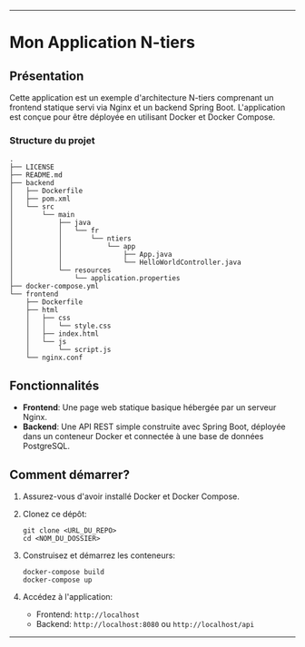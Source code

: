 
---

# Mon Application N-tiers

## Présentation

Cette application est un exemple d'architecture N-tiers comprenant un frontend statique servi via Nginx et un backend Spring Boot. L'application est conçue pour être déployée en utilisant Docker et Docker Compose.

### Structure du projet

```
.
├── LICENSE
├── README.md
├── backend
│   ├── Dockerfile
│   ├── pom.xml
│   └── src
│       └── main
│           ├── java
│           │   └── fr
│           │       └── ntiers
│           │           └── app
│           │               ├── App.java
│           │               └── HelloWorldController.java
│           └── resources
│               └── application.properties
├── docker-compose.yml
└── frontend
    ├── Dockerfile
    ├── html
    │   ├── css
    │   │   └── style.css
    │   ├── index.html
    │   └── js
    │       └── script.js
    └── nginx.conf

```

## Fonctionnalités

- **Frontend**: Une page web statique basique hébergée par un serveur Nginx.
- **Backend**: Une API REST simple construite avec Spring Boot, déployée dans un conteneur Docker et connectée à une base de données PostgreSQL.

## Comment démarrer?

1. Assurez-vous d'avoir installé Docker et Docker Compose.
2. Clonez ce dépôt:

   ```
   git clone <URL_DU_REPO>
   cd <NOM_DU_DOSSIER>
   ```

3. Construisez et démarrez les conteneurs:

   ```
   docker-compose build
   docker-compose up
   ```

4. Accédez à l'application:

   - Frontend: `http://localhost`
   - Backend: `http://localhost:8080` ou `http://localhost/api`

---